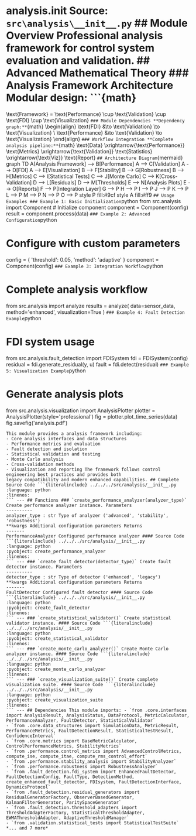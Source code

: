 # analysis.__init__ **Source:** `src\analysis\__init__.py` ## Module Overview Professional analysis framework for control system evaluation and validation. ## Advanced Mathematical Theory ### Analysis Framework Architecture **Modular design:** ```{math}
\text{Framework} = \text{Performance} \cup \text{Validation} \cup \text{FDI} \cup \text{Visualization}
``` ### Module Dependencies **Dependency graph:** ```{math}
\begin{align}
\text{FDI} &\to \text{Validation} \to \text{Visualization} \\
\text{Performance} &\to \text{Validation} \to \text{Visualization}
\end{align}
``` ### Workflow Integration **Complete analysis pipeline:** ```{math}
\text{Data} \xrightarrow{\text{Performance}} \text{Metrics} \xrightarrow{\text{Validation}} \text{Statistics} \xrightarrow{\text{Viz}} \text{Report}
``` ## Architecture Diagram ```{mermaid}
graph TD A[Analysis Framework] --> B[Performance] A --> C[Validation] A --> D[FDI] A --> E[Visualization] B --> F[Stability] B --> G[Robustness] B --> H[Metrics] C --> I[Statistical Tests] C --> J[Monte Carlo] C --> K[Cross-Validation] D --> L[Residuals] D --> M[Thresholds] E --> N[Analysis Plots] E --> O[Reports] F --> P[Integration Layer] G --> P H --> P I --> P J --> P K --> P L --> P M --> P N --> P O --> P style P fill:#9cf style A fill:#ff9
``` ## Usage Examples ### Example 1: Basic Initialization ```python
from src.analysis import Component # Initialize component
component = Component(config)
result = component.process(data)
``` ### Example 2: Advanced Configuration ```python
# Configure with custom parameters
config = { 'threshold': 0.05, 'method': 'adaptive'
}
component = Component(config)
``` ### Example 3: Integration Workflow ```python
# Complete analysis workflow
from src.analysis import analyze results = analyze( data=sensor_data, method='enhanced', visualization=True
)
``` ### Example 4: Fault Detection Example ```python
# FDI system usage
from src.analysis.fault_detection import FDISystem fdi = FDISystem(config)
residual = fdi.generate_residual(y, u)
fault = fdi.detect(residual)
``` ### Example 5: Visualization Example ```python
# Generate analysis plots
from src.analysis.visualization import AnalysisPlotter plotter = AnalysisPlotter(style='professional')
fig = plotter.plot_time_series(data)
fig.savefig('analysis.pdf')
```
This module provides a analysis framework including:
- Core analysis interfaces and data structures
- Performance metrics and evaluation
- Fault detection and isolation
- Statistical validation and testing
- Monte Carlo analysis
- Cross-validation methods
- Visualization and reporting The framework follows control engineering best practices and provides both
legacy compatibility and modern enhanced capabilities. ## Complete Source Code ```{literalinclude} ../../../src/analysis/__init__.py
:language: python
:linenos:
``` --- ## Functions ### `create_performance_analyzer(analyzer_type)` Create performance analyzer instance. Parameters
----------
analyzer_type : str Type of analyzer ('advanced', 'stability', 'robustness')
**kwargs Additional configuration parameters Returns
-------
PerformanceAnalyzer Configured performance analyzer #### Source Code ```{literalinclude} ../../../src/analysis/__init__.py
:language: python
:pyobject: create_performance_analyzer
:linenos:
``` --- ### `create_fault_detector(detector_type)` Create fault detector instance. Parameters
----------
detector_type : str Type of detector ('enhanced', 'legacy')
**kwargs Additional configuration parameters Returns
-------
FaultDetector Configured fault detector #### Source Code ```{literalinclude} ../../../src/analysis/__init__.py
:language: python
:pyobject: create_fault_detector
:linenos:
``` --- ### `create_statistical_validator()` Create statistical validator instance. #### Source Code ```{literalinclude} ../../../src/analysis/__init__.py
:language: python
:pyobject: create_statistical_validator
:linenos:
``` --- ### `create_monte_carlo_analyzer()` Create Monte Carlo analyzer instance. #### Source Code ```{literalinclude} ../../../src/analysis/__init__.py
:language: python
:pyobject: create_monte_carlo_analyzer
:linenos:
``` --- ### `create_visualization_suite()` Create complete visualization suite. #### Source Code ```{literalinclude} ../../../src/analysis/__init__.py
:language: python
:pyobject: create_visualization_suite
:linenos:
``` --- ## Dependencies This module imports: - `from .core.interfaces import AnalysisResult, AnalysisStatus, DataProtocol, MetricCalculator, PerformanceAnalyzer, FaultDetector, StatisticalValidator`
- `from .core.data_structures import SimulationData, MetricResult, PerformanceMetrics, FaultDetectionResult, StatisticalTestResult, ConfidenceInterval`
- `from .core.metrics import BaseMetricCalculator, ControlPerformanceMetrics, StabilityMetrics`
- `from .performance.control_metrics import AdvancedControlMetrics, compute_ise, compute_itae, compute_rms_control_effort`
- `from .performance.stability_analysis import StabilityAnalyzer`
- `from .performance.robustness import RobustnessAnalyzer`
- `from .fault_detection.fdi_system import EnhancedFaultDetector, FaultDetectionConfig, FaultType, DetectionMethod, create_enhanced_fault_detector, FDIsystem, FaultDetectionInterface, DynamicsProtocol`
- `from .fault_detection.residual_generators import ResidualGeneratorFactory, ObserverBasedGenerator, KalmanFilterGenerator, ParitySpaceGenerator`
- `from .fault_detection.threshold_adapters import ThresholdAdapterFactory, StatisticalThresholdAdapter, EWMAThresholdAdapter, AdaptiveThresholdManager`
- `from .validation.statistical_tests import StatisticalTestSuite` *... and 7 more*
